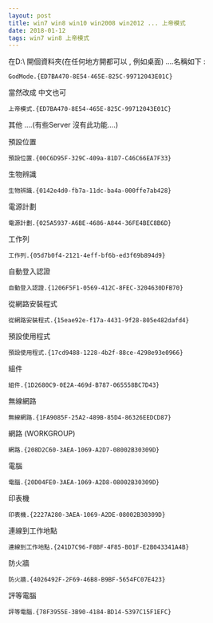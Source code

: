 ```yaml
---
layout: post
title: win7 win8 win10 win2008 win2012 ... 上帝模式
date: 2018-01-12
tags: win7 win8 上帝模式
---
```


在D:\ 開個資料夾(在任何地方開都可以 , 例如桌面) ....名稱如下 :

```
GodMode.{ED7BA470-8E54-465E-825C-99712043E01C}
```

當然改成 中文也可

```
上帝模式.{ED7BA470-8E54-465E-825C-99712043E01C}
```

其他 ....(有些Server 沒有此功能....)

預設位置
```
預設位置.{00C6D95F-329C-409a-81D7-C46C66EA7F33}
```

生物辨識
```
生物辨識.{0142e4d0-fb7a-11dc-ba4a-000ffe7ab428}
```

電源計劃
```
電源計劃.{025A5937-A6BE-4686-A844-36FE4BEC8B6D}
```

工作列
```
工作列.{05d7b0f4-2121-4eff-bf6b-ed3f69b894d9}
```

自動登入認證
```
自動登入認證.{1206F5F1-0569-412C-8FEC-3204630DFB70}
```

從網路安裝程式
```
從網路安裝程式.{15eae92e-f17a-4431-9f28-805e482dafd4}
```

預設使用程式
```
預設使用程式.{17cd9488-1228-4b2f-88ce-4298e93e0966}
```

組件
```
組件.{1D2680C9-0E2A-469d-B787-065558BC7D43}
```

無線網路
```
無線網路.{1FA9085F-25A2-489B-85D4-86326EEDCD87}
```

網路 (WORKGROUP)
```
網路.{208D2C60-3AEA-1069-A2D7-08002B30309D}
```

電腦
```
電腦.{20D04FE0-3AEA-1069-A2D8-08002B30309D}
```

印表機
```
印表機.{2227A280-3AEA-1069-A2DE-08002B30309D}
```

連線到工作地點
```
連線到工作地點.{241D7C96-F8BF-4F85-B01F-E2B043341A4B}
```

防火牆
```
防火牆.{4026492F-2F69-46B8-B9BF-5654FC07E423}
```

評等電腦
```
評等電腦.{78F3955E-3B90-4184-BD14-5397C15F1EFC}
```
